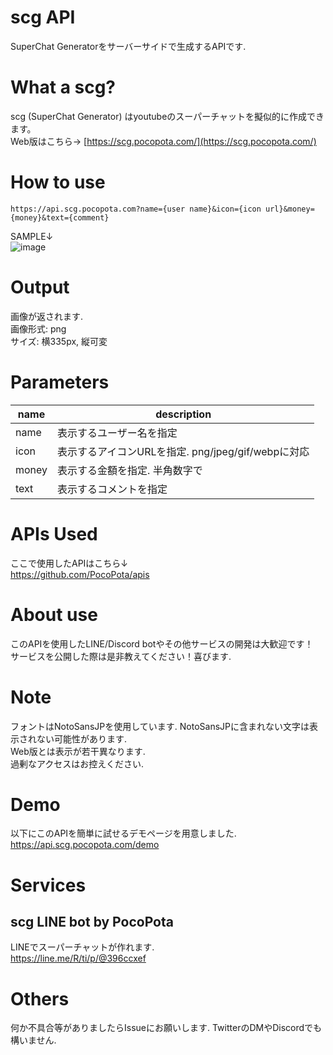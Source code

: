 # scg API
SuperChat Generatorをサーバーサイドで生成するAPIです.

# What a scg?
scg (SuperChat Generator) はyoutubeのスーパーチャットを擬似的に作成できます。  
Web版はこちら→ [https://scg.pocopota.com/](https://scg.pocopota.com/)

# How to use
`https://api.scg.pocopota.com?name={user name}&icon={icon url}&money={money}&text={comment}`

SAMPLE↓  
![image](https://user-images.githubusercontent.com/71576988/224536305-2b4b0d1f-aaf7-469f-b21e-9ab26cc90705.png)

# Output
画像が返されます.  
画像形式: png  
サイズ: 横335px, 縦可変

# Parameters
|name|description|
|----|----|
|name|表示するユーザー名を指定|
|icon|表示するアイコンURLを指定. png/jpeg/gif/webpに対応|
|money|表示する金額を指定. 半角数字で|
|text|表示するコメントを指定|

# APIs Used
ここで使用したAPIはこちら↓  
https://github.com/PocoPota/apis

# About use
このAPIを使用したLINE/Discord botやその他サービスの開発は大歓迎です！  
サービスを公開した際は是非教えてください！喜びます.

# Note
フォントはNotoSansJPを使用しています. NotoSansJPに含まれない文字は表示されない可能性があります.  
Web版とは表示が若干異なります.  
過剰なアクセスはお控えください.  

# Demo
以下にこのAPIを簡単に試せるデモページを用意しました.  
https://api.scg.pocopota.com/demo

# Services
## scg LINE bot by PocoPota
LINEでスーパーチャットが作れます.  
https://line.me/R/ti/p/@396ccxef

# Others
何か不具合等がありましたらIssueにお願いします. TwitterのDMやDiscordでも構いません.

